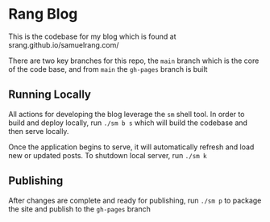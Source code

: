 # Rang Blog

This is the codebase for my blog which is found at srang.github.io/samuelrang.com/

There are two key branches for this repo, the `main` branch which is the core of the code base, and from `main` the `gh-pages` branch is built

## Running Locally

All actions for developing the blog leverage the `sm` shell tool. In order to build and deploy locally, run `./sm b s` which will build the codebase and then serve locally.

Once the application begins to serve, it will automatically refresh and load new or updated posts. To shutdown local server, run `./sm k`

## Publishing

After changes are complete and ready for publishing, run `./sm p` to package the site and publish to the `gh-pages` branch
